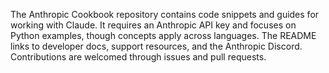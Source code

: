 The Anthropic Cookbook repository contains code snippets and guides for working with Claude. It requires an Anthropic API key and focuses on Python examples, though concepts apply across languages. The README links to developer docs, support resources, and the Anthropic Discord. Contributions are welcomed through issues and pull requests.
